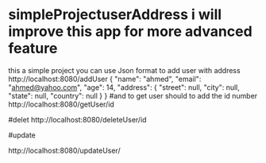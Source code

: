 # simpleProjectuserAddress i will improve this app for more advanced feature
this a simple project you can use Json format to add user with address 
http://localhost:8080/addUser
{
    "name": "ahmed",
    "email": "ahmed@yahoo.com",
    "age": 14,
    "address": {
        "street": null,
        "city": null,
        "state": null,
        "country": null
    }
}
#and to get user should to add the id number 
http://localhost:8080/getUser/id 

#delet
http://localhost:8080/deleteUser/id

#update

http://localhost:8080/updateUser/
